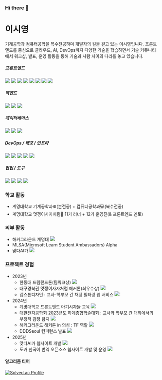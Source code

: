 ### Hi there 👋

# 이시영
기계공학과 컴퓨터공학을 복수전공하며 개발자의 길을 걷고 있는 이시영입니다. 프론트엔드를 중심으로 클라우드, AI, DevOps까지 다양한 기술을 학습하면서 기술 커뮤니티에서 워크샵, 발표, 운영 활동을 통해 기술과 사람 사이의 다리를 놓고 있습니다.

##### 프론트엔드
<img src="https://img.shields.io/badge/HTML5-E34F26?style=for-the-badge&logo=html5&logoColor=white"> <img src="https://img.shields.io/badge/JavaScript-F7DF1E?style=for-the-badge&logo=javascript&logoColor=white"> <img src="https://img.shields.io/badge/TypeScript-3178C6?style=for-the-badge&logo=typescript&logoColor=white"> <img src="https://img.shields.io/badge/React-61DAFB?style=for-the-badge&logo=react&logoColor=white"> <img src="https://img.shields.io/badge/CSS3-663399?style=for-the-badge&logo=css&logoColor=white"> <img src="https://img.shields.io/badge/Tailwind CSS-06B6D4?style=for-the-badge&logo=tailwindcss&logoColor=white"> <img src="https://img.shields.io/badge/styled components-DB7093?style=for-the-badge&logo=styledcomponents&logoColor=white"> <img src="https://img.shields.io/badge/Bootstrap-7952B3?style=for-the-badge&logo=bootstrap&logoColor=white"> 

##### 백엔드
<img src="https://img.shields.io/badge/Node.js-5FA04E?style=for-the-badge&logo=nodedotjs&logoColor=white"> <img src="https://img.shields.io/badge/.NET-512BD4?style=for-the-badge&logo=dotnet&logoColor=white"> <img src="https://img.shields.io/badge/GraphQL-E10098?style=for-the-badge&logo=graphql&logoColor=white"> 

##### 데이터베이스
<img src="https://img.shields.io/badge/MongoDB-47A248?style=for-the-badge&logo=mongodb&logoColor=white"> <img src="https://img.shields.io/badge/SQLite-003B57?style=for-the-badge&logo=sqlite&logoColor=white"> <img src="https://img.shields.io/badge/Azure Cosmos DB-007FFF?style=for-the-badge&logo=azure&logoColor=white">

##### DevOps / 배포 / 인프라 
<img src="https://img.shields.io/badge/Azure-007FFF?style=for-the-badge&logo=azure&logoColor=white"> <img src="https://img.shields.io/badge/Docker-2496ED?style=for-the-badge&logo=docker&logoColor=white"> <img src="https://img.shields.io/badge/GitHub Actions-2088FF?style=for-the-badge&logo=githubactions&logoColor=white"> <img src="https://img.shields.io/badge/Netlify-00C7B7?style=for-the-badge&logo=netlify&logoColor=white"> <img src="https://img.shields.io/badge/Vercel-000000?style=for-the-badge&logo=vercel&logoColor=white"> 

##### 협업 / 도구
<img src="https://img.shields.io/badge/Figma-F24E1E?style=for-the-badge&logo=figma&logoColor=white"> <img src="https://img.shields.io/badge/notion-000000?style=for-the-badge&logo=notion&logoColor=white" /> <img src="https://img.shields.io/badge/Trello-0052CC?style=for-the-badge&logo=trello&logoColor=white" /> <img src="https://img.shields.io/badge/Jira-0052CC?style=for-the-badge&logo=jira&logoColor=white" />

### 학교 활동
* 계명대학교 기계공학과⚙️(본전공) + 컴퓨터공학과💻(복수전공)
* 계명대학교 멋쟁이사자처럼🦁 11기 러너 + 12기 운영진(& 프론트엔드 멘토)

### 외부 활동
* 해커그라운드 계명대 <a href="https://www.youtube.com/channel/UCGkbXoMetdKJWmk0TRDPCNw"><img src="https://img.shields.io/badge/해커그라운드 채널-FF0000?style=flat-square&logo=youtube&logoColor=white" /></a>
* MLSA(Microsoft Learn Student Ambassadors) Alpha
* 맞다AI가 <a href="https://www.linkedin.com/company/matdaaiga/posts/?feedView=all"><img src="https://img.shields.io/badge/링크드인 프로필-0A66C2?style=flat-square&logo=linkedin&logoColor=white" /></a>

### 프로젝트 경험
* 2023년
    * 한동대 드림랜드톤(팀워크상) <a href="https://github.com/krsy0411/Purple"><img src="https://img.shields.io/badge/github-181717?style=flat-square&logo=github&logoColor=white" /></a>
    * 대구경북권 멋쟁이사자처럼 해커톤(최우수상) <a href="https://github.com/krsy0411/Mandalart"><img src="https://img.shields.io/badge/github-181717?style=flat-square&logo=github&logoColor=white" /></a>
    * 캡스톤디자인 : 교사-학부모 간 채팅 필터링 웹 서비스 <a href="https://github.com/deceit-cat/FE"><img src="https://img.shields.io/badge/github-181717?style=flat-square&logo=github&logoColor=white" /></a>
* 2024년
    * 계명대학교 프론트엔드 아기시자들 교육 <a href="https://github.com/krsy0411/12thFEStudy"><img src="https://img.shields.io/badge/github-181717?style=flat-square&logo=github&logoColor=white" /></a>
    * 대한전자공학회 2023년도 하계종합학술대회 : 교사와 학부모 간 대화에서의 부정적 감정 탐지 <a href="https://www.dbpia.co.kr/journal/articleDetail?nodeId=NODE11891074"><img src="https://img.shields.io/badge/DBpia-BE160C?style=flat-square&logo=&logoColor=white"></a>
    * 해커그라운드 해커톤 in 의성 : TF 역할 <a href="https://thistimenull.notion.site/2024-in-8755b55784f9432f85784e794474c184?pvs=4"><img src="https://img.shields.io/badge/notion-000000?style=flat-square&logo=notion&logoColor=white" /></a>
    * DDDSeoul 컨퍼런스 발표 <a href="https://thistimenull.notion.site/DDDSeoul-1741118ea06f808e9914fad5341ad05f?pvs=4"><img src="https://img.shields.io/badge/notion-000000?style=flat-square&logo=notion&logoColor=white" /></a>
* 2025년
    * 맞다AI가 웹사이트 개발 <a href="https://matdaaiga.kr/"><img src="https://img.shields.io/badge/웹사이트-512BD4?style=flat-square&logo=dotnet&logoColor=white" /></a>
    * 도커 한국어 번역 오픈소스 웹사이트 개발 및 운영 <a href="https://docker-ko.github.io/"><img src="https://img.shields.io/badge/웹사이트-2496ED?style=flat-square&logo=docker&logoColor=white" /></a>

#### 알고리즘 티어
[![Solved.ac Profile](http://mazassumnida.wtf/api/generate_badge?boj=krsy0411)](https://solved.ac/krsy0411)
